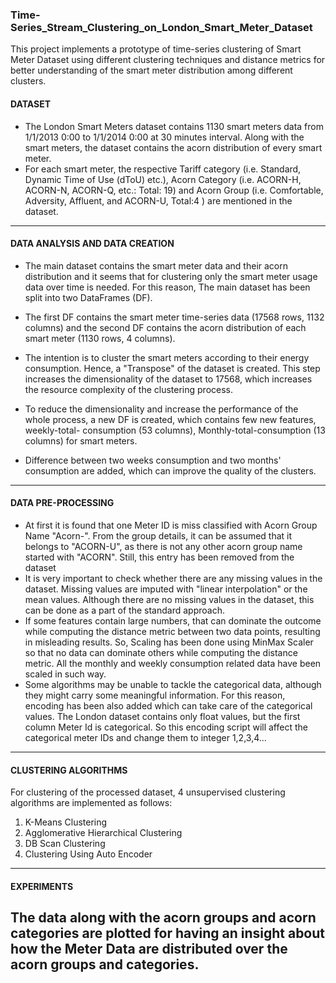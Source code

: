 ### Time-Series_Stream_Clustering_on_London_Smart_Meter_Dataset
This project implements a prototype of time-series clustering of Smart Meter Dataset using different clustering techniques and distance metrics for better understanding of the smart meter distribution among different clusters.

#### DATASET
* The London Smart Meters dataset contains 1130 smart meters data from 1/1/2013 0:00 to 1/1/2014 0:00 at 30 minutes interval. Along with the smart meters, the dataset contains the acorn distribution of every smart meter.
* For each smart meter, the respective Tariff category (i.e. Standard, Dynamic Time of Use (dToU) etc.), Acorn Category (i.e. ACORN-H, ACORN-N, ACORN-Q, etc.: Total: 19) and Acorn Group (i.e. Comfortable, Adversity, Affluent, and ACORN-U, Total:4 ) are mentioned in the dataset.
----------------------------------------------------------

#### DATA ANALYSIS AND DATA CREATION

* The main dataset contains the smart meter data and their acorn distribution and it seems that for clustering only the smart meter usage data over time is needed. For this reason, The main dataset has been split into two DataFrames (DF).

* The first DF contains the smart meter time-series data (17568 rows, 1132 columns) and the second DF contains the acorn distribution of each smart meter (1130 rows, 4 columns).

* The intention is to cluster the smart meters according to their energy consumption. Hence, a "Transpose" of the dataset is created. This step increases the dimensionality of the dataset to 17568, which increases the resource complexity of the clustering process.

* To reduce the dimensionality and increase the performance of the whole process, a new DF is created, which contains few new features, weekly-total- consumption (53 columns), Monthly-total-consumption (13 columns) for smart meters.

* Difference between two weeks consumption and two months' consumption are added, which can improve the quality of the clusters.
-----------------------------------------------------------------

#### DATA PRE-PROCESSING
* At first it is found that one Meter ID is miss classified with Acorn Group Name "Acorn-". From the group details, it can be assumed that it belongs to "ACORN-U", as there is not any other acorn group name started with "ACORN". Still, this entry has been removed from the dataset
* It is very important to check whether there are any missing values in the dataset. Missing values are imputed with "linear interpolation" or the mean values. Although there are no missing values in the dataset, this can be done as a part of the standard approach.
* If some features contain large numbers, that can dominate the outcome while computing the distance metric between two data points, resulting in misleading results. So, Scaling has been done using MinMax Scaler so that no data can dominate others while computing the distance metric. All the monthly and weekly consumption related data have been scaled in such way.
* Some algorithms may be unable to tackle the categorical data, although they might carry some meaningful information. For this reason, encoding has been also added which can take care of the categorical values. The London dataset contains only float values, but the first column Meter Id is categorical. So this encoding script will affect the categorical meter IDs and change them to integer 1,2,3,4...
-----------------------------------------------------------


#### CLUSTERING ALGORITHMS
For clustering of the processed dataset, 4 unsupervised clustering algorithms are implemented as follows:

1.	K-Means Clustering
2.	Agglomerative Hierarchical Clustering
3.	DB Scan Clustering
4.	Clustering Using Auto Encoder
----------------------------------------------------------


#### EXPERIMENTS

The data along with the acorn groups and acorn categories are plotted for having an insight about how the Meter Data are distributed over the acorn groups and categories.
--------------------------------------------------------------------------------------------------------------------------


